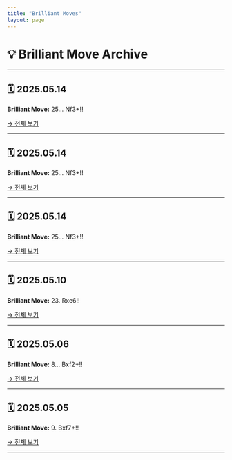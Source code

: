 ```yaml
---
title: "Brilliant Moves"
layout: page
---
```


# 💡 Brilliant Move Archive

---
## 🗓 2025.05.14
**Brilliant Move:** 25... Nf3+!!

[→ 전체 보기](_posts/brilliant-2025.05.14.md)

---

## 🗓 2025.05.14
**Brilliant Move:** 25... Nf3+!!

[→ 전체 보기](_posts/brilliant-2025.05.14.md)

---

## 🗓 2025.05.14
**Brilliant Move:** 25... Nf3+!!

[→ 전체 보기](_posts/brilliant-2025.05.14.md)

---

## 🗓 2025.05.10
**Brilliant Move:** 23. Rxe6!!

[→ 전체 보기](_posts/brilliant-2025.05.10.md)

---

## 🗓 2025.05.06
**Brilliant Move:** 8... Bxf2+!!

[→ 전체 보기](_posts/brilliant-2025.05.06.md)

---

## 🗓 2025.05.05
**Brilliant Move:** 9. Bxf7+!!

[→ 전체 보기](_posts/brilliant-2025.05.05.md)

---

